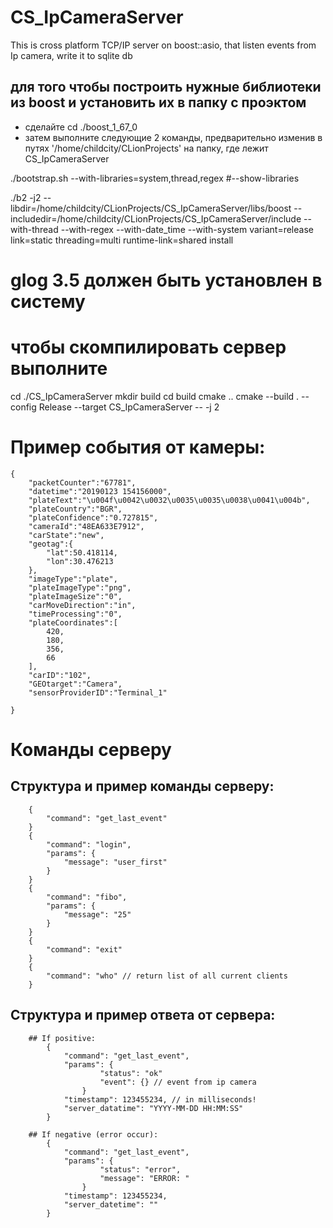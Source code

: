 # CS_IpCameraServer

This is cross platform TCP/IP server on boost::asio, that listen events from Ip camera, write it to sqlite db


## для того чтобы построить нужные библиотеки из boost и установить их в папку с проэктом
- сделайте cd ./boost_1_67_0
- затем выполните следующие 2 команды, предварительно изменив в путях '/home/childcity/CLionProjects' на папку, где лежит CS_IpCameraServer

./bootstrap.sh --with-libraries=system,thread,regex #--show-libraries

./b2 -j2 --libdir=/home/childcity/CLionProjects/CS_IpCameraServer/libs/boost --includedir=/home/childcity/CLionProjects/CS_IpCameraServer/include --with-thread --with-regex --with-date_time --with-system variant=release link=static threading=multi runtime-link=shared install

# glog 3.5 должен быть установлен в систему

# чтобы скомпилировать сервер выполните
cd ./CS_IpCameraServer
mkdir build
cd build
cmake ..
cmake --build . --config Release --target CS_IpCameraServer -- -j 2

# Пример события от камеры:
```
{
    "packetCounter":"67781",
    "datetime":"20190123 154156000",
    "plateText":"\u004f\u0042\u0032\u0035\u0035\u0038\u0041\u004b",
    "plateCountry":"BGR",
    "plateConfidence":"0.727815",
    "cameraId":"48EA633E7912",
    "carState":"new",
    "geotag":{
        "lat":50.418114,
        "lon":30.476213
    },
    "imageType":"plate",
    "plateImageType":"png",
    "plateImageSize":"0",
    "carMoveDirection":"in",
    "timeProcessing":"0",
    "plateCoordinates":[
        420,
        180,
        356,
        66
    ],
    "carID":"102",
    "GEOtarget":"Camera",
    "sensorProviderID":"Terminal_1"

}
```

# Команды серверу
## Структура и пример команды серверу:
```
    {
        "command": "get_last_event"
    }
    {
        "command": "login",
        "params": {
            "message": "user_first"
        }
    }
    {
        "command": "fibo",
        "params": {
            "message": "25"
        }
    }
    {
        "command": "exit"
    }
    {
        "command": "who" // return list of all current clients
    }
```
## Структура и пример ответа от сервера:
```
    ## If positive:
        {
            "command": "get_last_event",
            "params": {
                    "status": "ok"
                    "event": {} // event from ip camera
                }
            "timestamp": 123455234, // in milliseconds!
            "server_datatime": "YYYY-MM-DD HH:MM:SS"
        }

    ## If negative (error occur):
        {
            "command": "get_last_event",
            "params": {
                    "status": "error",
                    "message": "ERROR: "
                }
            "timestamp": 123455234,
            "server_datetime": ""
        }
```
